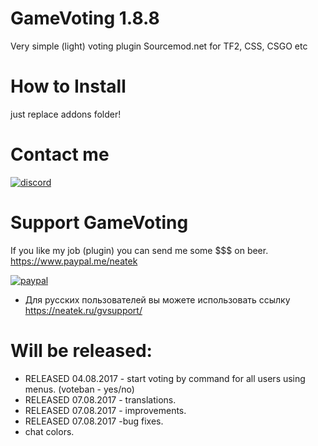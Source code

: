 # GameVoting 1.8.8
Very simple (light) voting plugin Sourcemod.net for TF2, CSS, CSGO etc

# How to Install
just replace addons folder!

# Contact me
[![discord](https://neatek.ru/img/Join_me_on_Discord_small.png)](https://discord.gg/J7eSXuU)

# Support GameVoting 
If you like my job (plugin) you can send me some $$$ on beer.
https://www.paypal.me/neatek

[![paypal](https://www.paypalobjects.com/en_US/i/btn/btn_donateCC_LG.gif)](https://www.paypal.me/neatek/3)

* Для русских пользователей вы можете использовать ссылку https://neatek.ru/gvsupport/

# Will be released:
- RELEASED 04.08.2017 - start voting by command for all users using menus. (voteban - yes/no)
- RELEASED 07.08.2017 - translations.
- RELEASED 07.08.2017 - improvements.
- RELEASED 07.08.2017 -bug fixes.
- chat colors.
